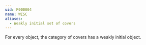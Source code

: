 ```yaml
---
uid: P000004
name: WISC
aliases:
  - Weakly initial set of covers
---
```


For every object, the category of covers has a weakly initial object.
